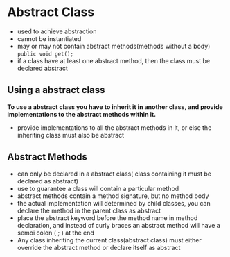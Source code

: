 # Abstract Class
- used to achieve abstraction
- cannot be instantiated
- may or may not contain abstract methods(methods without a body) `public void get();`
- if a class have at least one abstract method, then the class must be declared abstract

## Using a abstract class
**To use a abstract class you have to inherit it in another class, and provide implementations to the abstract methods within it.**
- provide implementations to all the abstract methods in it, or else the inheriting class must also be abstract

## Abstract Methods
- can only be declared in a abstract class( class containing it must be declared as abstract)
- use to guarantee a class will contain a particular method
- abstract methods contain a method signature, but no method body
- the actual implementation will determined by child classes, you can declare the method in the parent class as abstract
- place the abstract keyword before the method name in method declaration, and instead of curly braces an abstract method will have a semoi colon ( ; ) at the end
- Any class inheriting the current class(abstract class) must either override the abstract method or declare itself as abstract